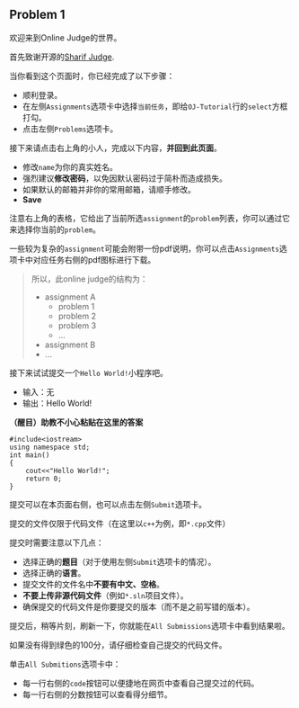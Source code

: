 ## Problem 1
欢迎来到Online Judge的世界。

首先致谢开源的[Sharif Judge](https://github.com/mjnaderi/Sharif-Judge).

当你看到这个页面时，你已经完成了以下步骤：

- 顺利登录。
- 在左侧`Assignments`选项卡中选择`当前任务`，即给`OJ-Tutorial`行的`select`方框打勾。
- 点击左侧`Problems`选项卡。

接下来请点击右上角的小人，完成以下内容，**并回到此页面**。

- 修改`name`为你的真实姓名。
- 强烈建议**修改密码**，以免因默认密码过于简朴而造成损失。
- 如果默认的邮箱并非你的常用邮箱，请顺手修改。
- **Save**

注意右上角的表格，它给出了当前所选`assignment`的`problem`列表，你可以通过它来选择你当前的`problem`。

一些较为复杂的`assignment`可能会附带一份pdf说明，你可以点击`Assignments`选项卡中对应任务右侧的pdf图标进行下载。

>   所以，此online judge的结构为：
>
>   - assignment A
>       - problem 1
>       - problem 2
>       - problem 3
>       - ...
>   - assignment B
>   - ...

接下来试试提交一个`Hello World!`小程序吧。
- 输入：无
- 输出：Hello World!

**（醒目）助教不小心粘贴在这里的答案**

    #include<iostream>
    using namespace std;
    int main()
    {
        cout<<"Hello World!";
        return 0;
    }

提交可以在本页面右侧，也可以点击左侧`Submit`选项卡。

提交的文件仅限于代码文件（在这里以`c++`为例，即`*.cpp`文件）

提交时需要注意以下几点：
- 选择正确的**题目**（对于使用左侧`Submit`选项卡的情况）。
- 选择正确的**语言**。
- 提交文件的文件名中**不要有中文、空格**。
- **不要上传非源代码文件**（例如`*.sln`项目文件）。
- 确保提交的代码文件是你要提交的版本（而不是之前写错的版本）。

提交后，稍等片刻，刷新一下，你就能在`All Submissions`选项卡中看到结果啦。

如果没有得到绿色的100分，请仔细检查自己提交的代码文件。

单击`All Submitions`选项卡中：
- 每一行右侧的`code`按钮可以便捷地在网页中查看自己提交过的代码。
- 每一行右侧的分数按钮可以查看得分细节。
